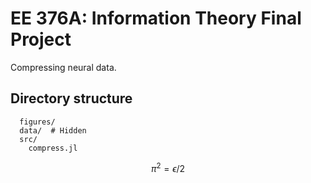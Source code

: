 # EE 376A: Information Theory Final Project

Compressing neural data.


## Directory structure

```
  figures/
  data/  # Hidden
  src/
    compress.jl
```

$$ \pi^2 = \epsilon / 2 $$

